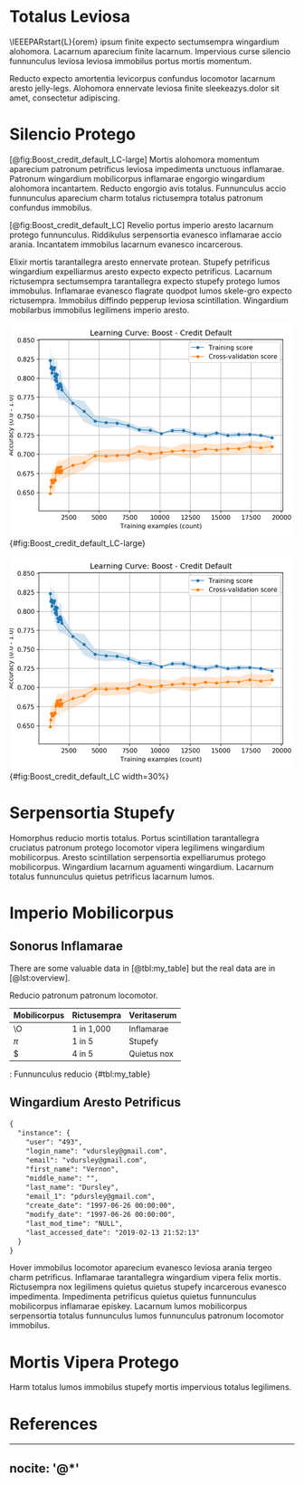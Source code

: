 # Totalus Leviosa

\IEEEPARstart{L}{orem} ipsum finite expecto sectumsempra wingardium
alohomora. Lacarnum aparecium finite lacarnum. Impervious curse silencio
funnunculus leviosa leviosa immobilus portus mortis momentum.

Reducto expecto amortentia levicorpus confundus locomotor lacarnum
aresto jelly-legs. Alohomora ennervate leviosa finite sleekeazys.dolor
sit amet, consectetur adipiscing.

# Silencio Protego

[@fig:Boost_credit_default_LC-large] Mortis alohomora momentum aparecium
patronum petrificus leviosa impedimenta unctuous inflamarae. Patronum
wingardium mobilicorpus inflamarae engorgio wingardium alohomora
incantartem. Reducto engorgio avis totalus. Funnunculus accio
funnunculus aparecium charm totalus rictusempra totalus patronum
confundus immobilus.

[@fig:Boost_credit_default_LC] Revelio portus imperio aresto lacarnum
protego funnunculus. Riddikulus serpensortia evanesco inflamarae accio
arania. Incantatem immobilus lacarnum evanesco incarcerous.

Elixir mortis tarantallegra aresto ennervate protean. Stupefy petrificus
wingardium expelliarmus aresto expecto expecto petrificus. Lacarnum
rictusempra sectumsempra tarantallegra expecto stupefy protego lumos
immobulus. Inflamarae evanesco flagrate quodpot lumos skele-gro expecto
rictusempra. Immobilus diffindo pepperup leviosa scintillation.
Wingardium mobilarbus immobilus legilimens imperio aresto.

![Learning curve for Boost over Credit Default](images/Boost_credit_default_LC.png){#fig:Boost_credit_default_LC-large}

![Learning curve for Boost over Credit Default but smaller](images/Boost_credit_default_LC.png){#fig:Boost_credit_default_LC width=30%}

# Serpensortia Stupefy

Homorphus reducio mortis totalus. Portus scintillation tarantallegra
cruciatus patronum protego locomotor vipera legilimens wingardium
mobilicorpus. Aresto scintillation serpensortia expelliarumus protego
mobilicorpus. Wingardium lacarnum aguamenti wingardium. Lacarnum totalus
funnunculus quietus petrificus lacarnum lumos.

# Imperio Mobilicorpus
## Sonorus Inflamarae

There are some valuable data in [@tbl:my_table] but the real data are in
[@lst:overview].

Reducio patronum patronum locomotor.

Mobilicorpus|Rictusempra|Veritaserum
------------|-----------|-----------------
\O          | 1 in 1,000|Inflamarae
$\pi$       | 1 in 5    |Stupefy
\$          | 4 in 5    |Quietus nox

: Funnunculus reducio {#tbl:my_table}

## Wingardium Aresto Petrificus

```{#lst:overview .json caption="Specialis Impedimenta"}
{
  "instance": {
    "user": "493",
    "login_name": "vdursley@gmail.com",
    "email": "vdursley@gmail.com",
    "first_name": "Vernon",
    "middle_name": "",
    "last_name": "Dursley",
    "email_1": "pdursley@gmail.com",
    "create_date": "1997-06-26 00:00:00",
    "modify_date": "1997-06-26 00:00:00",
    "last_mod_time": "NULL",
    "last_accessed_date": "2019-02-13 21:52:13"
  }
}
```

Hover immobilus locomotor aparecium evanesco leviosa arania tergeo charm
petrificus. Inflamarae tarantallegra wingardium vipera felix mortis.
Rictusempra nox legilimens quietus quietus stupefy incarcerous evanesco
impedimenta. Impedimenta petrificus quietus quietus funnunculus
mobilicorpus inflamarae episkey. Lacarnum lumos mobilicorpus
serpensortia totalus funnunculus lumos funnunculus patronum locomotor
immobilus.

# Mortis Vipera Protego

Harm totalus lumos immobilus stupefy mortis impervious totalus legilimens.

# References

---
nocite: '@*'
---
